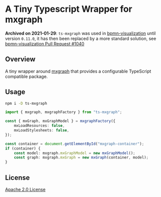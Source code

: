 # A Tiny Typescript Wrapper for mxgraph

**Archived on 2021-01-29**: `ts-mxgraph` was used in [bpmn-visualization](https://github.com/process-analytics/bpmn-visualization-js) until version `0.11.0`,
it has then been replaced by a more standard solution, see [bpmn-visualization Pull Request #1040](https://github.com/process-analytics/bpmn-visualization-js/pull/1040)


## Overview

A tiny wrapper around [mxgraph](https://github.com/jgraph/mxgraph-js) that
provides a configurable TypeScript compatible package.

## Usage
```sh
npm i -D ts-mxgraph
```

```typescript
import { mxgraph, mxgraphFactory } from "ts-mxgraph";

const { mxGraph, mxGraphModel } = mxgraphFactory({
    mxLoadResources: false,
    mxLoadStylesheets: false,
});

const container = document.getElementById("mxgraph-container");
if (container) {
    const model: mxgraph.mxGraphModel = new mxGraphModel();
    const graph: mxgraph.mxGraph = new mxGraph(container, model);
}
```

## License

[Apache 2.0 License](LICENSE)
